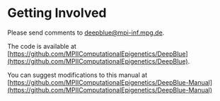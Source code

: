 # Getting Involved

Please send comments to [deepblue@mpi-inf.mpg.de](mailto:deepblue@mpi-inf.mpg.de).

The code is available at [https://github.com/MPIIComputationalEpigenetics/DeepBlue](https://github.com/MPIIComputationalEpigenetics/DeepBlue).

You can suggest modifications to this manual at [https://github.com/MPIIComputationalEpigenetics/DeepBlue-Manual](https://github.com/MPIIComputationalEpigenetics/DeepBlue-Manual)